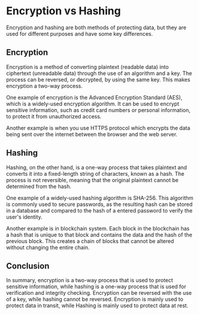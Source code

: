 # Encryption vs Hashing

Encryption and hashing are both methods of protecting data, but they are used for different purposes and have some key differences.

## **Encryption**

Encryption is a method of converting plaintext (readable data) into ciphertext (unreadable data) through the use of an algorithm and a key. The process can be reversed, or decrypted, by using the same key. This makes encryption a two-way process.

One example of encryption is the Advanced Encryption Standard (AES), which is a widely-used encryption algorithm. It can be used to encrypt sensitive information, such as credit card numbers or personal information, to protect it from unauthorized access.

Another example is when you use HTTPS protocol which encrypts the data being sent over the internet between the browser and the web server.

## **Hashing**

Hashing, on the other hand, is a one-way process that takes plaintext and converts it into a fixed-length string of characters, known as a hash. The process is not reversible, meaning that the original plaintext cannot be determined from the hash.

One example of a widely-used hashing algorithm is SHA-256. This algorithm is commonly used to secure passwords, as the resulting hash can be stored in a database and compared to the hash of a entered password to verify the user's identity.

Another example is in blockchain system. Each block in the blockchain has a hash that is unique to that block and contains the data and the hash of the previous block. This creates a chain of blocks that cannot be altered without changing the entire chain.

## **Conclusion**

In summary, encryption is a two-way process that is used to protect sensitive information, while hashing is a one-way process that is used for verification and integrity checking. Encryption can be reversed with the use of a key, while hashing cannot be reversed. Encryption is mainly used to protect data in transit, while Hashing is mainly used to protect data at rest.